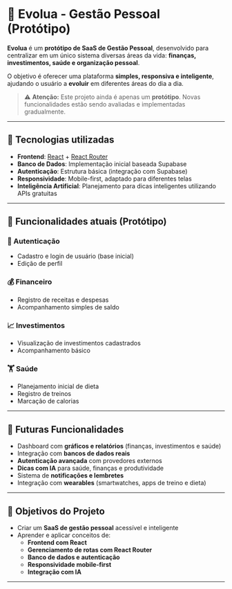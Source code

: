 # 🌟 Evolua - Gestão Pessoal (Protótipo)

**Evolua** é um **protótipo de SaaS de Gestão Pessoal**, desenvolvido para centralizar em um único sistema diversas áreas da vida: **finanças, investimentos, saúde e organização pessoal**.  

O objetivo é oferecer uma plataforma **simples, responsiva e inteligente**, ajudando o usuário a **evoluir** em diferentes áreas do dia a dia.  
> ⚠️ **Atenção:** Este projeto ainda é apenas um **protótipo**. Novas funcionalidades estão sendo avaliadas e implementadas gradualmente.

---

## 🚀 Tecnologias utilizadas

- **Frontend**: [React](https://react.dev/) + [React Router](https://reactrouter.com/)  
- **Banco de Dados**: Implementação inicial baseada Supabase
- **Autenticação**: Estrutura básica (integração com Supabase)  
- **Responsividade**: Mobile-first, adaptado para diferentes telas  
- **Inteligência Artificial**: Planejamento para dicas inteligentes utilizando APIs gratuitas  

---

## 📱 Funcionalidades atuais (Protótipo)

### 🔑 Autenticação
- Cadastro e login de usuário (base inicial)  
- Edição de perfil  

### 💰 Financeiro
- Registro de receitas e despesas  
- Acompanhamento simples de saldo  

### 📈 Investimentos
- Visualização de investimentos cadastrados  
- Acompanhamento básico  

### 🏋️ Saúde
- Planejamento inicial de dieta  
- Registro de treinos  
- Marcação de calorias 

---

## 🔮 Futuras Funcionalidades

- Dashboard com **gráficos e relatórios** (finanças, investimentos e saúde)  
- Integração com **bancos de dados reais**  
- **Autenticação avançada** com provedores externos  
- **Dicas com IA** para saúde, finanças e produtividade  
- Sistema de **notificações e lembretes**  
- Integração com **wearables** (smartwatches, apps de treino e dieta)  

---

## 🎯 Objetivos do Projeto

- Criar um **SaaS de gestão pessoal** acessível e inteligente  
- Aprender e aplicar conceitos de:
  - **Frontend com React**  
  - **Gerenciamento de rotas com React Router**  
  - **Banco de dados e autenticação**  
  - **Responsividade mobile-first**  
  - **Integração com IA**  

---